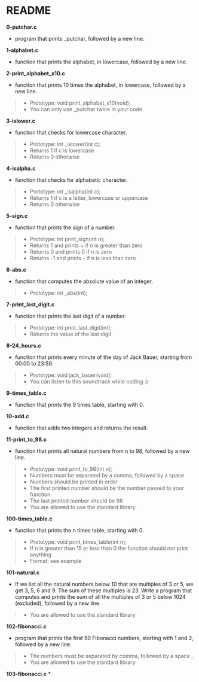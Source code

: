 # README

**0-putchar.c**
* program that prints _putchar, followed by a new line.

**1-alphabet.c**
* function that prints the alphabet, in lowercase, followed by a new line.

**2-print_alphabet_x10.c**
* function that prints 10 times the alphabet, in lowercase, followed by a new line.

> * Prototype: void print_alphabet_x10(void);
> * You can only use _putchar twice in your code

**3-islower.c**
* function that checks for lowercase character.

> * Prototype: int _islower(int c);
> * Returns 1 if c is lowercase
> * Returns 0 otherwise

**4-isalpha.c**
* function that checks for alphabetic character.

> * Prototype: int _isalpha(int c);
> * Returns 1 if c is a letter, lowercase or uppercase
> * Returns 0 otherwise

**5-sign.c**
* function that prints the sign of a number.

> * Prototype: int print_sign(int n);
> * Returns 1 and prints + if n is greater than zero
> * Returns 0 and prints 0 if n is zero
> * Returns -1 and prints - if n is less than zero

**6-abs.c**
* function that computes the absolute value of an integer.

> * Prototype: int _abs(int);

**7-print_last_digit.c**
* function that prints the last digit of a number.

> * Prototype: int print_last_digit(int);
> * Returns the value of the last digit

**8-24_hours.c**
* function that prints every minute of the day of Jack Bauer, starting from 00:00 to 23:59.

> * Prototype: void jack_bauer(void);
> * You can listen to this soundtrack while coding :)

**9-times_table.c**
*  function that prints the 9 times table, starting with 0.

**10-add.c**
* function that adds two integers and returns the result.

**11-print_to_98.c**
* function that prints all natural numbers from n to 98, followed by a new line.

> * Prototype: void print_to_98(int n);
> * Numbers must be separated by a comma, followed by a space
> * Numbers should be printed in order
> * The first printed number should be the number passed to your function
> * The last printed number should be 98
> * You are allowed to use the standard library

**100-times_table.c**
* function that prints the n times table, starting with 0.

> * Prototype: void print_times_table(int n);
> * If n is greater than 15 or less than 0 the function should not print anything
> * Format: see example

**101-natural.c**
* If we list all the natural numbers below 10 that are multiples of 3 or 5, we get 3, 5, 6 and 9. The sum of these multiples is 23. Write a program that computes and prints the sum of all the multiples of 3 or 5 below 1024 (excluded), followed by a new line.

> * You are allowed to use the standard library

**102-fibonacci.c**
* program that prints the first 50 Fibonacci numbers, starting with 1 and 2, followed by a new line.

> * The numbers must be separated by comma, followed by a space , 
> * You are allowed to use the standard library

**103-fibonacci.c**
* 